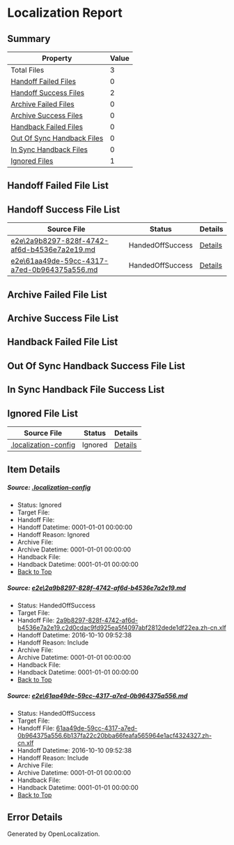 # <a name='report-top'></a> Localization Report

## Summary
 Property | Value 
 -------- | ----- 
 Total Files | 3
[ Handoff Failed Files ](#handoff-failed-list)| 0
[ Handoff Success Files ](#handoff-success-list)| 2
[ Archive Failed Files ](#archive-failed-list)| 0
[ Archive Success Files ](#archive-success-list)| 0
[ Handback Failed Files ](#handback-failed-list)| 0
[ Out Of Sync Handback Files ](#outofsync-handback-success-list)| 0
[ In Sync Handback Files ](#insync-handback-success-list)| 0
[ Ignored Files ](#ignored-list)| 1

## <a name='handoff-failed-list'></a> Handoff Failed File List

## <a name='handoff-success-list'></a> Handoff Success File List
 Source File | Status | Details 
 ----------- | ------ | ------- 
 [e2e\2a9b8297-828f-4742-af6d-b4536e7a2e19.md](https://github.com/OpenLocalizationTestOrg/ol-test0/blob/4f473dc1a491f1c9d83a9cb002cfa6d6d214f0df/e2e/2a9b8297-828f-4742-af6d-b4536e7a2e19.md) | HandedOffSuccess | [Details](#5abf82ede98992fd4dbf260139f0417d802f83481)
 [e2e\61aa49de-59cc-4317-a7ed-0b964375a556.md](https://github.com/OpenLocalizationTestOrg/ol-test0/blob/4f473dc1a491f1c9d83a9cb002cfa6d6d214f0df/e2e/61aa49de-59cc-4317-a7ed-0b964375a556.md) | HandedOffSuccess | [Details](#0460ea6669523cf739e4a2656b9efef03bf4d27a2)

## <a name='archive-failed-list'></a> Archive Failed File List

## <a name='archive-success-list'></a> Archive Success File List

## <a name='handback-failed-list'></a> Handback Failed File List

## <a name='outofsync-handback-success-list'></a> Out Of Sync Handback Success File List

## <a name='insync-handback-success-list'></a> In Sync Handback File Success List

## <a name='ignored-list'></a> Ignored File List
 Source File | Status | Details 
 ----------- | ------ | ------- 
 [.localization-config](https://github.com/OpenLocalizationTestOrg/ol-test0/blob/4f473dc1a491f1c9d83a9cb002cfa6d6d214f0df/.localization-config) | Ignored | [Details](#c268a05ecaa7ec85942ed632c29928ee5bd6da8d0)

## Item Details
##### <a name='c268a05ecaa7ec85942ed632c29928ee5bd6da8d0'></a> Source: [.localization-config](https://github.com/OpenLocalizationTestOrg/ol-test0/blob/4f473dc1a491f1c9d83a9cb002cfa6d6d214f0df/.localization-config)
* Status: Ignored
* Target File: 
* Handoff File: 
* Handoff Datetime: 0001-01-01 00:00:00
* Handoff Reason: Ignored
* Archive File: 
* Archive Datetime: 0001-01-01 00:00:00
* Handback File: 
* Handback Datetime: 0001-01-01 00:00:00
* [Back to Top](#report-top)

##### <a name='5abf82ede98992fd4dbf260139f0417d802f83481'></a> Source: [e2e\2a9b8297-828f-4742-af6d-b4536e7a2e19.md](https://github.com/OpenLocalizationTestOrg/ol-test0/blob/4f473dc1a491f1c9d83a9cb002cfa6d6d214f0df/e2e/2a9b8297-828f-4742-af6d-b4536e7a2e19.md)
* Status: HandedOffSuccess
* Target File: 
* Handoff File: [2a9b8297-828f-4742-af6d-b4536e7a2e19.c2d0cdac9fd925ea5f4097abf2812dede1df22ea.zh-cn.xlf](https://github.com/OpenLocalizationTestOrg/ol-test0-handoff/blob/6ca004ef626eda9bca8684e8a7b09344b58d776a/ol-handoff/OpenLocalizationTestOrg/ol-test0-zhcn/qimu/ht/2a9b8297-828f-4742-af6d-b4536e7a2e19.c2d0cdac9fd925ea5f4097abf2812dede1df22ea.zh-cn.xlf)
* Handoff Datetime: 2016-10-10 09:52:38
* Handoff Reason: Include
* Archive File: 
* Archive Datetime: 0001-01-01 00:00:00
* Handback File: 
* Handback Datetime: 0001-01-01 00:00:00
* [Back to Top](#report-top)

##### <a name='0460ea6669523cf739e4a2656b9efef03bf4d27a2'></a> Source: [e2e\61aa49de-59cc-4317-a7ed-0b964375a556.md](https://github.com/OpenLocalizationTestOrg/ol-test0/blob/4f473dc1a491f1c9d83a9cb002cfa6d6d214f0df/e2e/61aa49de-59cc-4317-a7ed-0b964375a556.md)
* Status: HandedOffSuccess
* Target File: 
* Handoff File: [61aa49de-59cc-4317-a7ed-0b964375a556.6b137fa22c20bba66feafa565964e1acf4324327.zh-cn.xlf](https://github.com/OpenLocalizationTestOrg/ol-test0-handoff/blob/6ca004ef626eda9bca8684e8a7b09344b58d776a/ol-handoff/OpenLocalizationTestOrg/ol-test0-zhcn/qimu/ht/61aa49de-59cc-4317-a7ed-0b964375a556.6b137fa22c20bba66feafa565964e1acf4324327.zh-cn.xlf)
* Handoff Datetime: 2016-10-10 09:52:38
* Handoff Reason: Include
* Archive File: 
* Archive Datetime: 0001-01-01 00:00:00
* Handback File: 
* Handback Datetime: 0001-01-01 00:00:00
* [Back to Top](#report-top)


## Error Details

Generated by OpenLocalization.
